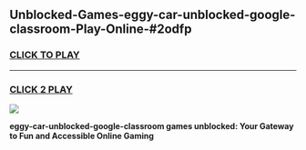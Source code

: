 
## Unblocked-Games-eggy-car-unblocked-google-classroom-Play-Online-#2odfp
<h3>
<a href="https://premium.freeplayer.one?title=eggy-car-unblocked-google-classroom&ref=27F">CLICK TO PLAY</a></h3>
<hr>

<h3>
<a href="https://premium.freeplayer.one?title=eggy-car-unblocked-google-classroom&ref=27F">CLICK 2 PLAY</a>
  
</h3>

<a href="https://premium.freeplayer.one?title=eggy-car-unblocked-google-classroom&ref=27F"><img src="https://clearcache.store/games.png"></a>


**eggy-car-unblocked-google-classroom games unblocked: Your Gateway to Fun and Accessible Online Gaming**
